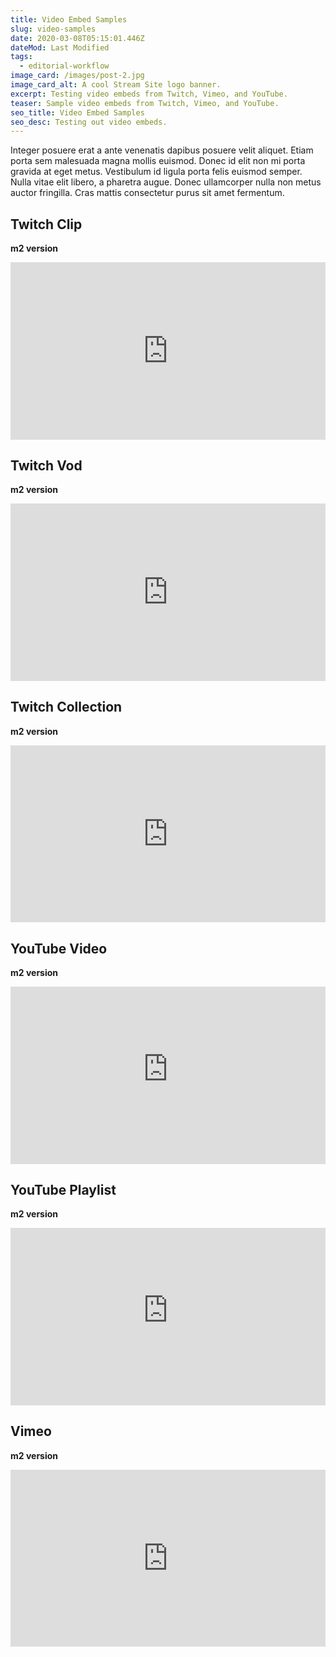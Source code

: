 ```yaml
---
title: Video Embed Samples
slug: video-samples
date: 2020-03-08T05:15:01.446Z
dateMod: Last Modified
tags:
  - editorial-workflow
image_card: /images/post-2.jpg
image_card_alt: A cool Stream Site logo banner.
excerpt: Testing video embeds from Twitch, Vimeo, and YouTube.
teaser: Sample video embeds from Twitch, Vimeo, and YouTube.
seo_title: Video Embed Samples
seo_desc: Testing out video embeds.
---
```


Integer posuere erat a ante venenatis dapibus posuere velit aliquet. Etiam porta sem malesuada magna mollis euismod. Donec id elit non mi porta gravida at eget metus. Vestibulum id ligula porta felis euismod semper. Nulla vitae elit libero, a pharetra augue. Donec ullamcorper nulla non metus auctor fringilla. Cras mattis consectetur purus sit amet fermentum.

## Twitch Clip

**m2 version**

<div style="position: relative; overflow: hidden; padding-top: 56.25%;"><iframe src="https://clips.twitch.tv/embed?clip=BlatantModernPeanutKlappa" autoplay="0" frameborder="0" scrolling="0" allowfullscreen="1" muted="0" preload="metadata" style="position: absolute; top: 0; left: 0; width: 100%; height: 100%; border: 0;"></iframe></div>

## Twitch Vod

**m2 version**

<div style="position: relative; overflow: hidden; padding-top: 56.25%;"><iframe src="https://player.twitch.tv/?autoplay=false&video=v337381988" frameborder="0" allowfullscreen="true" scrolling="no" height="378" width="620" style="position: absolute; top: 0; left: 0; width: 100%; height: 100%; border: 0;"></iframe></div>

## Twitch Collection

**m2 version**

<div style="position: relative; overflow: hidden; padding-top: 56.25%;"><iframe src="https://player.twitch.tv/?autoplay=false&collection=0WkbOP5xexWgGw" frameborder="0" allowfullscreen="true" scrolling="no" height="378" width="620" style="position: absolute; top: 0; left: 0; width: 100%; height: 100%; border: 0;"></iframe></div>

## YouTube Video

**m2 version**

<div style="position: relative; overflow: hidden; padding-top: 56.25%;"><iframe width="560" height="315" src="https://www.youtube-nocookie.com/embed/BtWwCWsGrjY" frameborder="0" allowfullscreen style="position: absolute; top: 0; left: 0; width: 100%; height: 100%; border: 0;"></iframe></div>

## YouTube Playlist

**m2 version**

<div style="position: relative; overflow: hidden; padding-top: 56.25%;"><iframe width="560" height="315" src="https://www.youtube-nocookie.com/embed/videoseries?list=PLHMOMsjE6LxSzKwT0c8lUcxD2I5HuQm4x" frameborder="0" allowfullscreen style="position: absolute; top: 0; left: 0; width: 100%; height: 100%; border: 0;"></iframe></div>

## Vimeo

**m2 version**

<div style="position: relative; overflow: hidden; padding-top: 56.25%;"><iframe src="https://player.vimeo.com/video/38201921?dnt=true&autoplay=false" width="640" height="360" frameborder="0" allow="fullscreen" allowfullscreen style="position: absolute; top: 0; left: 0; width: 100%; height: 100%; border: 0;"></iframe></div>
